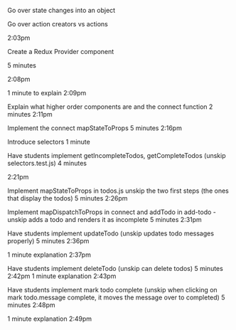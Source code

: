Go over state changes into an object

Go over action creators vs actions

2:03pm


Create a Redux Provider component

5 minutes

2:08pm

1 minute to explain
2:09pm


Explain what higher order components are and the connect function
2 minutes
2:11pm

Implement the connect mapStateToProps
5 minutes
2:16pm

Introduce selectors
1 minute

Have students implement getIncompleteTodos, getCompleteTodos (unskip selectors.test.js)
4 minutes

2:21pm

Implement mapStateToProps in todos.js unskip the two first steps (the ones that display the todos)
5 minutes
2:26pm


Implement mapDispatchToProps in connect and addTodo in add-todo - unskip adds a todo and renders it as incomplete
5 minutes
2:31pm


Have students implement updateTodo (unskip updates todo messages properly)
5 minutes
2:36pm

1 minute explanation
2:37pm


Have students implement deleteTodo (unskip can delete todos)
5 minutes
2:42pm
1 minute explanation
2:43pm

Have students implement mark todo complete (unskip when clicking on mark todo.message complete, it moves the message over to completed)
5 minutes
2:48pm

1 minute explanation
2:49pm
